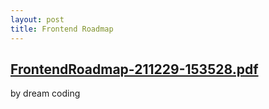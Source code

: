 ```yaml
---
layout: post
title: Frontend Roadmap
---
```


## [FrontendRoadmap-211229-153528.pdf](https://github.com/sohyn2/sohyn2.github.io/files/8749041/FrontendRoadmap-211229-153528.pdf)
by dream coding
